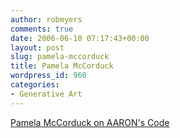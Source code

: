 ```yaml
---
author: robmyers
comments: true
date: 2006-06-10 07:17:43+00:00
layout: post
slug: pamela-mccorduck
title: Pamela McCorduck
wordpress_id: 960
categories:
- Generative Art
---
```


[Pamela McCorduck on AARON's Code](http://www.pamelamc.com/html/aaron_s_code.html)  


